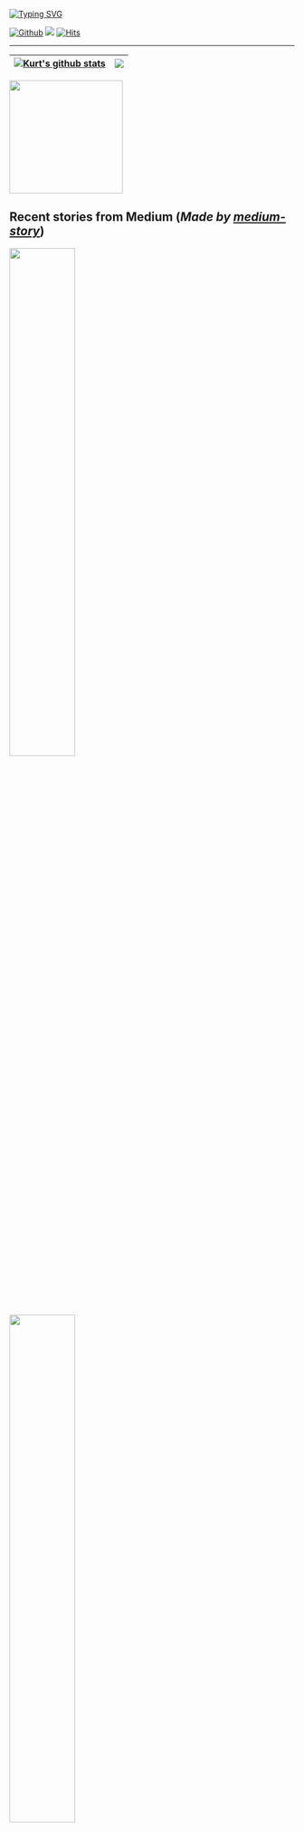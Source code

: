 [![Typing SVG](https://readme-typing-svg.herokuapp.com?font=Pacifico&size=50&duration=3500&color=B6F72E&center=true&width=650&height=100&lines=Hi%2C+I'm+Kurt+%F0%9F%91%8B;Welcome+to+my+Github+%F0%9F%92%9B)](https://git.io/typing-svg)

[![Github](https://img.shields.io/github/followers/kurt-liao?label=Follow%20Me&style=social)](https://github.com/kurt-liao)
[![](https://img.shields.io/badge/LINKEDIN-F5EFEF?style=flat&logo=linkedin&logoColor=0077B5)](https://www.linkedin.com/in/kurt-liao-07360b17b/)
[![Hits](https://hits.seeyoufarm.com/api/count/incr/badge.svg?url=https%3A%2F%2Fgithub.com%2Fkurt-liao&count_bg=%2322C0D7&title_bg=%232C4CD3&icon=influxdb.svg&icon_color=%2368D1AB&title=HITS&edge_flat=false)](https://hits.seeyoufarm.com)

---

| <a href="https://github.com/anuraghazra/github-readme-stats"><img align="center" src="https://github-readme-stats.vercel.app/api?username=kurt-liao&count_private=true&hide=stars&show_icons=true&theme=highcontrast&hide_border=true&cache_seconds=3600" alt="Kurt's github stats" /></a> | <a href="https://github.com/anuraghazra/github-readme-stats"><img align="center" src="https://github-readme-stats.vercel.app/api/top-langs/?username=kurt-liao&layout=compact&show_icons=true&theme=highcontrast&hide_border=true&cache_seconds=3600&hide=python,c,yacc,lex&langs_count=5" /></a> |
| ------------- | ------------- |
  
<a href="https://github.com/kurt-liao/so-stats">
  <img height="200" src="https://so-stats-kurt-liao.vercel.app/api?user=10389571&random=true&hide=border" />
</a>

## Recent stories from Medium (*Made by <ins>[medium-story](https://github.com/kurt-liao/medium-story)</ins>*)

<div>
<a target="_blank" href="https://medium-story.vercel.app/api?username=@s09001&is_link=true"><img src="https://medium-story.vercel.app/api?username=@s09001" width="48%"></a>

<a target="_blank" href="https://medium-story.vercel.app/api?username=@s09001&index=1&is_link=true" width="48%"><img src="https://medium-story.vercel.app/api?username=@s09001&index=1" width="48%"></a>
</div>
